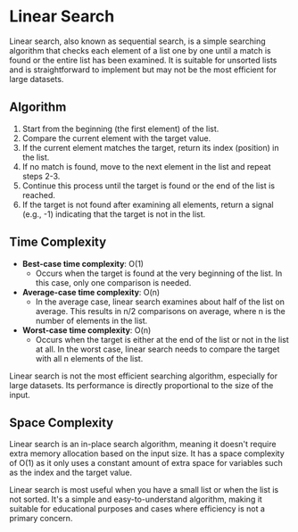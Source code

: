 # Linear Search

Linear search, also known as sequential search, is a simple searching algorithm that checks each element of a list one by one until a match is found or the entire list has been examined. It is suitable for unsorted lists and is straightforward to implement but may not be the most efficient for large datasets.

## Algorithm

1. Start from the beginning (the first element) of the list.
2. Compare the current element with the target value.
3. If the current element matches the target, return its index (position) in the list.
4. If no match is found, move to the next element in the list and repeat steps 2-3.
5. Continue this process until the target is found or the end of the list is reached.
6. If the target is not found after examining all elements, return a signal (e.g., -1) indicating that the target is not in the list.

## Time Complexity

- **Best-case time complexity**: O(1)
  - Occurs when the target is found at the very beginning of the list. In this case, only one comparison is needed.
- **Average-case time complexity**: O(n)
  - In the average case, linear search examines about half of the list on average. This results in n/2 comparisons on average, where n is the number of elements in the list.
- **Worst-case time complexity**: O(n)
  - Occurs when the target is either at the end of the list or not in the list at all. In the worst case, linear search needs to compare the target with all n elements of the list.

Linear search is not the most efficient searching algorithm, especially for large datasets. Its performance is directly proportional to the size of the input.

## Space Complexity

Linear search is an in-place search algorithm, meaning it doesn't require extra memory allocation based on the input size. It has a space complexity of O(1) as it only uses a constant amount of extra space for variables such as the index and the target value.

Linear search is most useful when you have a small list or when the list is not sorted. It's a simple and easy-to-understand algorithm, making it suitable for educational purposes and cases where efficiency is not a primary concern.
